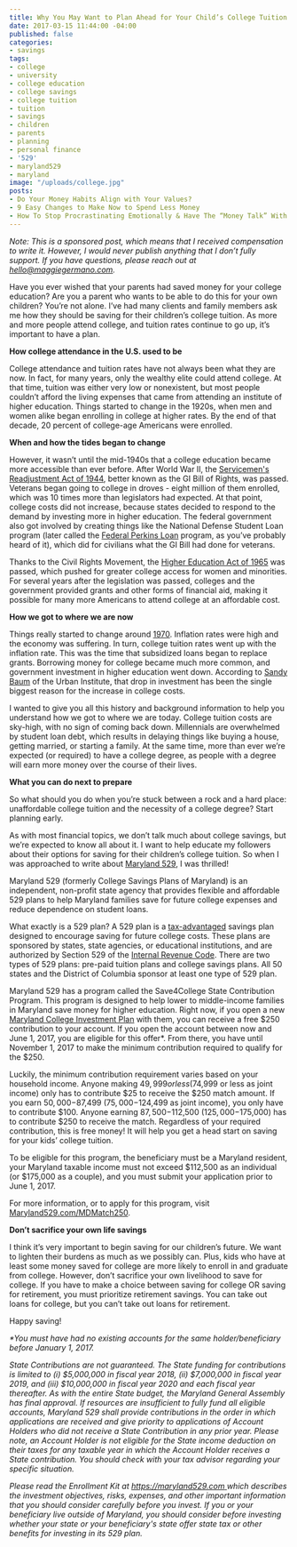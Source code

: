 ```yaml
---
title: Why You May Want to Plan Ahead for Your Child’s College Tuition
date: 2017-03-15 11:44:00 -04:00
published: false
categories:
- savings
tags:
- college
- university
- college education
- college savings
- college tuition
- tuition
- savings
- children
- parents
- planning
- personal finance
- '529'
- maryland529
- maryland
image: "/uploads/college.jpg"
posts:
- Do Your Money Habits Align with Your Values?
- 9 Easy Changes to Make Now to Spend Less Money
- How To Stop Procrastinating Emotionally & Have The “Money Talk” With Your S.O.
---
```


*Note: This is a sponsored post, which means that I received compensation to write it. However, I would never publish anything that I don’t fully support. If you have questions, please reach out at [hello@maggiegermano.com](mailto:hello@maggiegermano.com).*

Have you ever wished that your parents had saved money for your college education? Are you a parent who wants to be able to do this for your own children? You’re not alone. I’ve had many clients and family members ask me how they should be saving for their children’s college tuition. As more and more people attend college, and tuition rates continue to go up, it’s important to have a plan.

**How college attendance in the U.S. used to be**

College attendance and tuition rates have not always been what they are now. In fact, for many years, only the wealthy elite could attend college. At that time, tuition was either very low or nonexistent, but most people couldn’t afford the living expenses that came from attending an institute of higher education. Things started to change in the 1920s, when men and women alike began enrolling in college at higher rates. By the end of that decade, 20 percent of college-age Americans were enrolled.

**When and how the tides began to change**

However, it wasn’t until the mid-1940s that a college education became more accessible than ever before. After World War II, the [Servicemen's Readjustment Act of 1944](https://en.wikipedia.org/wiki/G.I._Bill), better known as the GI Bill of Rights, was passed. Veterans began going to college in droves - eight million of them enrolled, which was 10 times more than legislators had expected. At that point, college costs did not increase, because states decided to respond to the demand by investing more in higher education. The federal government also got involved by creating things like the National Defense Student Loan program (later called the [Federal Perkins Loan](https://www2.ed.gov/programs/fpl/index.html) program, as you’ve probably heard of it), which did for civilians what the GI Bill had done for veterans.

Thanks to the Civil Rights Movement, the [Higher Education Act of 1965](https://en.wikipedia.org/wiki/Higher_Education_Act_of_1965) was passed, which pushed for greater college access for women and minorities. For several years after the legislation was passed, colleges and the government provided grants and other forms of financial aid, making it possible for many more Americans to attend college at an affordable cost.

**How we got to where we are now**

Things really started to change around [1970](https://trends.collegeboard.org/college-pricing/figures-tables/tuition-and-fees-and-room-and-board-over-time-1976-77_2016-17-selected-years). Inflation rates were high and the economy was suffering. In turn, college tuition rates went up with the inflation rate. This was the time that subsidized loans began to replace grants. Borrowing money for college became much more common, and government investment in higher education went down. According to [Sandy Baum](http://www.urban.org/author/sandy-baum) of the Urban Institute, that drop in investment has been the single biggest reason for the increase in college costs.

I wanted to give you all this history and background information to help you understand how we got to where we are today. College tuition costs are sky-high, with no sign of coming back down. Millennials are overwhelmed by student loan debt, which results in delaying things like buying a house, getting married, or starting a family. At the same time, more than ever we’re expected (or required) to have a college degree, as people with a degree will earn more money over the course of their lives.

**What you can do next to prepare**

So what should you do when you’re stuck between a rock and a hard place: unaffordable college tuition and the necessity of a college degree? Start planning early.

As with most financial topics, we don’t talk much about college savings, but we’re expected to know all about it. I want to help educate my followers about their options for saving for their children’s college tuition. So when I was approached to write about [Maryland 529](https://maryland529.com/), I was thrilled!

Maryland 529 (formerly College Savings Plans of Maryland) is an independent, non-profit state agency that provides flexible and affordable 529 plans to help Maryland families save for future college expenses and reduce dependence on student loans.

What exactly is a 529 plan? A 529 plan is a [tax-advantaged](http://www.investopedia.com/terms/t/tax-advantaged.asp) savings plan designed to encourage saving for future college costs. These plans are sponsored by states, state agencies, or educational institutions, and are authorized by Section 529 of the [Internal Revenue Code](https://www.irs.gov/uac/529-plans-questions-and-answers). There are two types of 529 plans: pre-paid tuition plans and college savings plans. All 50 states and the District of Columbia sponsor at least one type of 529 plan.

Maryland 529 has a program called the Save4College State Contribution Program. This program is designed to help lower to middle-income families in Maryland save money for higher education. Right now, if you open a new [Maryland College Investment Plan](https://maryland529.com/college-savings-plans-of-maryland/maryland-college-investment-plan) with them, you can receive a free $250 contribution to your account. If you open the account between now and June 1, 2017, you are eligible for this offer\*. From there, you have until November 1, 2017 to make the minimum contribution required to qualify for the $250.

Luckily, the minimum contribution requirement varies based on your household income. Anyone making $49,999 or less ($74,999 or less as joint income) only has to contribute $25 to receive the $250 match amount. If you earn $50,000-$87,499 ($75,000-$124,499 as joint income), you only have to contribute $100. Anyone earning $87,500-$112,500 ($125,000-$175,000) has to contribute $250 to receive the match. Regardless of your required contribution, this is free money! It will help you get a head start on saving for your kids’ college tuition.

To be eligible for this program, the beneficiary must be a Maryland resident, your Maryland taxable income must not exceed $112,500 as an individual (or $175,000 as a couple), and you must submit your application prior to June 1, 2017.

For more information, or to apply for this program, visit [Maryland529.com/MDMatch250](https://maryland529.com/MDMatch250).

**Don’t sacrifice your own life savings**

I think it’s very important to begin saving for our children’s future. We want to lighten their burdens as much as we possibly can. Plus, kids who have at least some money saved for college are more likely to enroll in and graduate from college. However, don’t sacrifice your own livelihood to save for college. If you have to make a choice between saving for college OR saving for retirement, you must prioritize retirement savings. You can take out loans for college, but you can’t take out loans for retirement.

Happy saving!

*\*You must have had no existing accounts for the same holder/beneficiary before January 1, 2017.*

*State Contributions are not guaranteed. The State funding for contributions is limited to (i) $5,000,000 in fiscal year 2018, (ii) $7,000,000 in fiscal year 2019, and (iii) $10,000,000 in fiscal year 2020 and each fiscal year thereafter. As with the entire State budget, the Maryland General Assembly has final approval. If resources are insufficient to fully fund all eligible accounts, Maryland 529 shall provide contributions in the order in which applications are received and give priority to applications of Account Holders who did not receive a State Contribution in any prior year. Please note, an Account Holder is not eligible for the State income deduction on their taxes for any taxable year in which the Account Holder receives a State contribution. You should check with your tax advisor regarding your specific situation.*

*Please read the Enrollment Kit at [https://maryland529.com ](https://maryland529.com/)which describes the investment objectives, risks, expenses, and other important information that you should consider carefully before you invest. If you or your beneficiary live outside of Maryland, you should consider before investing whether your state or your beneficiary's state offer state tax or other benefits for investing in its 529 plan.*